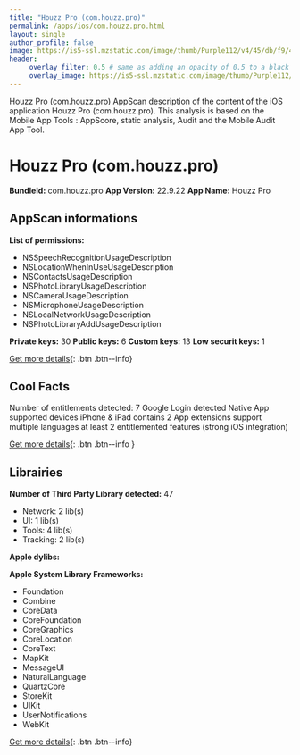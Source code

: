 ```yaml
---
title: "Houzz Pro (com.houzz.pro)"
permalink: /apps/ios/com.houzz.pro.html
layout: single
author_profile: false
image: https://is5-ssl.mzstatic.com/image/thumb/Purple112/v4/45/db/f9/45dbf9b0-a17f-9e5f-9751-ada413ac91fa/AppIcon-1x_U007emarketing-0-7-0-85-220.png/512x512bb.jpg
header: 
     overlay_filter: 0.5 # same as adding an opacity of 0.5 to a black background
     overlay_image: https://is5-ssl.mzstatic.com/image/thumb/Purple112/v4/45/db/f9/45dbf9b0-a17f-9e5f-9751-ada413ac91fa/AppIcon-1x_U007emarketing-0-7-0-85-220.png/512x512bb.jpg
---
```

Houzz Pro (com.houzz.pro) AppScan description of the content of the iOS application Houzz Pro (com.houzz.pro). This analysis is based on the Mobile App Tools : AppScore, static analysis, Audit and the Mobile Audit App Tool.

# Houzz Pro (com.houzz.pro)

**BundleId:** com.houzz.pro
**App Version:** 22.9.22
**App Name:** Houzz Pro


## AppScan informations 

**List of permissions:** 
- NSSpeechRecognitionUsageDescription
- NSLocationWhenInUseUsageDescription
- NSContactsUsageDescription
- NSPhotoLibraryUsageDescription
- NSCameraUsageDescription
- NSMicrophoneUsageDescription
- NSLocalNetworkUsageDescription
- NSPhotoLibraryAddUsageDescription
  
  
**Private keys:** 30
**Public keys:** 6
**Custom keys:** 13
**Low securit keys:** 1
  
[Get more details](/pricing.html){: .btn .btn--info}

## Cool Facts

Number of entitlements detected: 7
Google Login detected
Native App
supported devices iPhone & iPad
contains 2 App extensions
support multiple languages
at least 2 entitlemented features (strong iOS integration)
  
[Get more details](/pricing.html){: .btn .btn--info }

## Librairies 
**Number of Third Party Library detected:** 47
- Network: 2 lib(s)
- UI: 1 lib(s)
- Tools: 4 lib(s)
- Tracking: 2 lib(s)


**Apple dylibs:**


**Apple System Library Frameworks:**
- Foundation
- Combine
- CoreData
- CoreFoundation
- CoreGraphics
- CoreLocation
- CoreText
- MapKit
- MessageUI
- NaturalLanguage
- QuartzCore
- StoreKit
- UIKit
- UserNotifications
- WebKit


  
[Get more details](/pricing.html){: .btn .btn--info}

